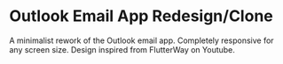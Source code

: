 # Outlook Email App Redesign/Clone
A minimalist rework of the Outlook email app. Completely responsive for any screen size. Design inspired from FlutterWay on Youtube.


